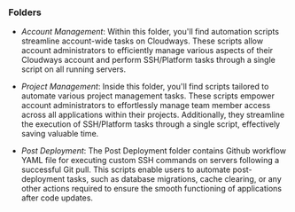 ### Folders
- *Account Management*:
Within this folder, you'll find automation scripts streamline account-wide tasks on Cloudways. These scripts allow account administrators to efficiently manage various aspects of their Cloudways account and perform SSH/Platform tasks through a single script on all running servers.

- *Project Management*:
Inside this folder, you'll find scripts tailored to automate various project management tasks. These scripts empower account administrators to effortlessly manage team member access across all applications within their projects. Additionally, they streamline the execution of SSH/Platform tasks through a single script, effectively saving valuable time.

- *Post Deployment*:
The Post Deployment folder contains Github workflow YAML file for executing custom SSH commands on servers following a successful Git pull. This scripts enable users to automate post-deployment tasks, such as database migrations, cache clearing, or any other actions required to ensure the smooth functioning of applications after code updates.